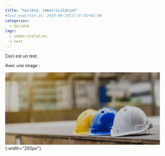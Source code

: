 ```yaml
---
title: "Société: immatriculation"
#last_modified_at: 2019-09-18T17:47:02+02:00
categories:
  - Société
tags:
  - immatriculation
  - test
---
```


Ceci est un test.

Avec une image :

![bandeau](/assets/images/header.png){:width="200px"}
